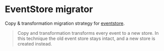 # EventStore migrator

Copy & transformation migration strategy for [eventstore](https://github.com/slashdotdash/eventstore).

> Copy and transformation transforms every event to a new store. In this technique the old event store stays intact, and a new store is created instead.
